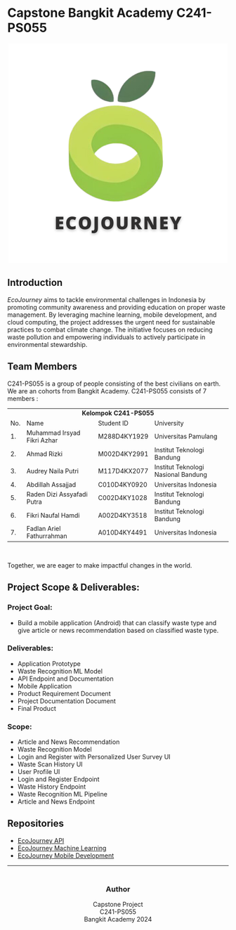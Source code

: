 # Capstone Bangkit Academy C241-PS055

<div align="center">
  <img src=".././picture/logo-ecojourney.png" width="500">
</div>

## Introduction

_EcoJourney_ aims to tackle environmental challenges in Indonesia by promoting community awareness and providing education on proper waste management. By leveraging machine learning, mobile development, and cloud computing, the project addresses the urgent need for sustainable practices to combat climate change. The initiative focuses on reducing waste pollution and empowering individuals to actively participate in environmental stewardship.

## Team Members

C241-PS055 is a group of people consisting of the best civilians on earth. We are an cohorts from Bangkit Academy. C241-PS055 consists of 7 members :

<div> 
<table>
    <tr>
        <td colspan=4 align="center" style="font-weight:bold">Kelompok C241-PS055</td>
    </tr>
    <tr>
        <td>No.</td>
        <td>Name</td>
        <td>Student ID</td>
        <td>University</td>
    </tr>
    <tr>
        <td>1.</td>
        <td>Muhammad Irsyad Fikri Azhar</td>
        <td>M288D4KY1929</td>
        <td>Universitas Pamulang</td>
    </tr>
    <tr>
        <td>2.</td>
        <td>Ahmad Rizki</td>
        <td>M002D4KY2991</td>
        <td>Institut Teknologi Bandung</td>
    </tr>
    <tr>
        <td>3.</td>
        <td>Audrey Naila Putri</td>
        <td>M117D4KX2077</td>
        <td>Institut Teknologi Nasional Bandung</td>
    </tr>
    <tr>
        <td>4.</td>
        <td>Abdillah Assajjad</td>
        <td>C010D4KY0920</td>
        <td>Universitas Indonesia</td>
    </tr>
    <tr>
        <td>5.</td>
        <td>Raden Dizi Assyafadi Putra</td>
        <td>C002D4KY1028</td>
        <td>Institut Teknologi Bandung</td>
    </tr>
    <tr>
        <td>6.</td>
        <td>Fikri Naufal Hamdi</td>
        <td>A002D4KY3518</td>
        <td>Institut Teknologi Bandung</td>
    </tr>
    <tr>
        <td>7.</td>
        <td>Fadlan Ariel Fathurrahman</td>
        <td>A010D4KY4491</td>
        <td>Universitas Indonesia</td>
    </tr>
</table>
<br>

Together, we are eager to make impactful changes in the world.

## Project Scope & Deliverables:

### Project Goal:

- Build a mobile application (Android) that can classify waste type and give article or news recommendation based on classified waste type.

### Deliverables:

- Application Prototype
- Waste Recognition ML Model
- API Endpoint and Documentation
- Mobile Application
- Product Requirement Document
- Project Documentation Document
- Final Product

### Scope:

- Article and News Recommendation
- Waste Recognition Model
- Login and Register with Personalized User Survey UI
- Waste Scan History UI
- User Profile UI
- Login and Register Endpoint
- Waste History Endpoint
- Waste Recognition ML Pipeline
- Article and News Endpoint

## Repositories

- [EcoJourney API](https://github.com/EcoJourney-Bangkit-Capstone/EcoJourney-backend)
- [EcoJourney Machine Learning](https://github.com/EcoJourney-Bangkit-Capstone/EcoJourney-ML)
- [EcoJourney Mobile Development](https://github.com/EcoJourney-Bangkit-Capstone/EcoJourney-Mobile)



---

<h3 align="center">
    <br>
    Author
    <br>
</h3>

<p align="center">
    Capstone Project<br>
    C241-PS055<br>
    Bangkit Academy 2024
</p>

